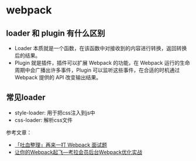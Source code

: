 # webpack

## loader 和 plugin 有什么区别

- Loader 本质就是一个函数，在该函数中对接收到的内容进行转换，返回转换后的结果。
- Plugin 就是插件，插件可以扩展 Webpack 的功能，在 Webpack 运行的生命周期中会广播出许多事件，Plugin 可以监听这些事件，在合适的时机通过 Webpack 提供的 API 改变输出结果。

## 常见loader

- style-loader: 用于把css注入到js中
- css-loader: 解析css文件

参考文章：

- [「吐血整理」再来一打 Webpack 面试题](https://juejin.cn/post/6844904094281236487)
- [让你的Webpack起飞—考拉会员后台Webpack优化实战](https://zhuanlan.zhihu.com/p/42465502)
